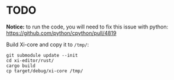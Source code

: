 # TODO

**Notice:** to run the code, you will need to fix this issue with python: https://github.com/python/cpython/pull/4819

Build Xi-core and copy it to `/tmp/`:

```
git submodule update --init
cd xi-editor/rust/
cargo build
cp target/debug/xi-core /tmp/
```
